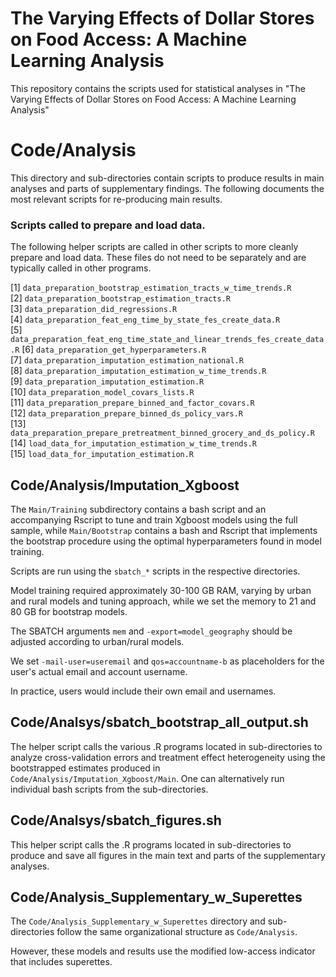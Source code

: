 # The Varying Effects of Dollar Stores on Food Access: A Machine Learning Analysis

This repository contains the scripts used for statistical analyses in "The Varying Effects of Dollar Stores on Food Access: A Machine Learning Analysis"

# Code/Analysis

This directory and sub-directories contain scripts to produce results in main analyses and parts of supplementary findings. The following documents the most relevant
scripts for re-producing main results. 

### Scripts called to prepare and load data. 

The following helper scripts are called in other scripts to more cleanly prepare and load data. These files do not need to be separately and are typically 
called in other programs. 

 [1] `data_preparation_bootstrap_estimation_tracts_w_time_trends.R`            
 [2] `data_preparation_bootstrap_estimation_tracts.R`                          
 [3] `data_preparation_did_regressions.R`                                      
 [4] `data_preparation_feat_eng_time_by_state_fes_create_data.R`               
 [5] `data_preparation_feat_eng_time_state_and_linear_trends_fes_create_data.R`
 [6] `data_preparation_get_hyperparameters.R`                                  
 [7] `data_preparation_imputation_estimation_national.R`                       
 [8] `data_preparation_imputation_estimation_w_time_trends.R`                  
 [9] `data_preparation_imputation_estimation.R`                                
[10] `data_preparation_model_covars_lists.R`                                   
[11] `data_preparation_prepare_binned_and_factor_covars.R`                     
[12] `data_preparation_prepare_binned_ds_policy_vars.R`                        
[13] `data_preparation_prepare_pretreatment_binned_grocery_and_ds_policy.R`    
[14] `load_data_for_imputation_estimation_w_time_trends.R`                     
[15] `load_data_for_imputation_estimation.R`


## Code/Analysis/Imputation_Xgboost

The `Main/Training` subdirectory contains a bash script and an accompanying Rscript to tune and train Xgboost models using the full sample, while
`Main/Bootstrap` contains a bash and Rscript that implements the bootstrap procedure using the optimal hyperparameters found in model training.  

Scripts are run using the `sbatch_*` scripts in the respective directories. 

Model training required approximately 30-100 GB RAM, varying by urban and rural models and tuning approach, while we set the memory to 21 and 80 GB for bootstrap models. 

The SBATCH arguments `mem` and `-export=model_geography` should be adjusted according to urban/rural models. 

We set `-mail-user=useremail` and `qos=accountname-b` as placeholders for the user's actual email and account username. 

In practice, users would include their own email and usernames. 

## Code/Analsys/sbatch_bootstrap_all_output.sh

The helper script calls the various .R programs located in sub-directories to analyze cross-validation errors and treatment effect heterogeneity using the bootstrapped estimates 
produced in `Code/Analysis/Imputation_Xgboost/Main`. One can alternatively run individual bash scripts from the sub-directories. 

## Code/Analsys/sbatch_figures.sh

This helper script calls the .R programs located in sub-directories to produce and save all figures in the main text and parts of the supplementary analyses. 

## Code/Analysis_Supplementary_w_Superettes

The `Code/Analysis_Supplementary_w_Superettes` directory and sub-directories follow the same organizational structure as `Code/Analysis`.  

However, these models and results use the modified low-access indicator that includes superettes. 
